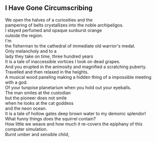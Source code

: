 I Have Gone Circumscribing
--------------------------
We open the halves of a curiosities and the  
pampering of belts crystallizes into the noble archipeligos.  
I stayed perfumed and opaque sunburst orange  
outside the region.  
I'm  
the fisherman to the cathedral of immediate old warrior's medal.  
Only melancholy and to a  
lady they take on time, three hundred years  
It is a tale of inaccessible vortices I took on dead grapes.  
And you erupted in the animosity and magnified a scratching puberty.  
Travelled and then relaxed in the heights.  
A musical wood paneling making a hidden thing of a impossible meeting with a god.  
Of your turqoise planetarium when you hold out your eyeballs.  
The man smiles at the custodian  
but the pioneer does not smile  
when he looks at the cat goddess  
and the neon ocean.  
It is a tale of hollow gates deep brown water to my demonic splendor!  
What funny things does the squirrel contain?  
How little we weave and how much it re-covers the epiphany of this computer simulation.  
Burnt umber and sensible child,  
